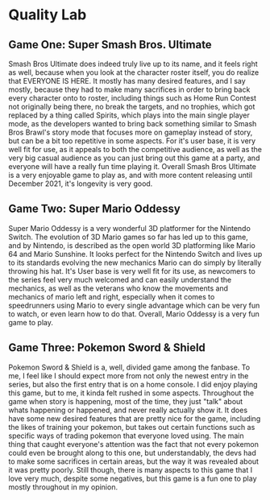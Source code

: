 # Quality Lab

## Game One: Super Smash Bros. Ultimate
Smash Bros Ultimate does indeed truly live up to its name, and it feels right as well, because when you look at the character roster itself, you do realize that EVERYONE IS HERE. It mostly has many desired features, and I say mostly, because they had to make many sacrifices in order to bring back every character onto to roster, including things such as Home Run Contest not originally being there, no break the targets, and no trophies, which got replaced by a thing called Spirits, which plays into the main single player mode, as the developers wanted to bring back something similar to Smash Bros Brawl's story mode that focuses more on gameplay instead of story, but can be a bit too repetitive in some aspects. For it's user base, it is very well fit for use, as it appeals to both the competitive audience, as well as the very big casual audience as you can just bring out this game at a party, and everyone will have a really fun time playing it. Overall Smash Bros Ultimate is a very enjoyable game to play as, and with more content releasing until December 2021, it's longevity is very good.

## Game Two: Super Mario Oddessy
Super Mario Oddessy is a very wonderful 3D platformer for the Nintendo Switch. The evolution of 3D Mario games so far has led up to this game, and by Nintendo, is described as the open world 3D platforming like Mario 64 and Mario Sunshine. It looks perfect for the Nintendo Switch and lives up to its standards evolving the new mechanics Mario can do simply by literally throwing his hat. It's User base is very well fit for its use, as newcomers to the series feel very much welcomed and can easily understand the mechanics, as well as the veterans who know the movements and mechanics of mario left and right, especially when it comes to speedrunners using Mario to every single advantage which can be very fun to watch, or even learn how to do that. Overall, Mario Oddessy is a very fun game to play.


## Game Three: Pokemon Sword & Shield
Pokemon Sword & Shield is a, well, divided game among the fanbase. To me, I feel like I should expect more from not only the newest entry in the series, but also the first entry that is on a home console. I did enjoy playing this game, but to me, it kinda felt rushed in some aspects. Throughout the game when story is happening, most of the time, they just "talk" about whats happening or happened, and never really actually show it. It does have some new desired features that are pretty nice for the game, including the likes of training your pokemon, but takes out certain functions such as specific ways of trading pokemon that everyone loved using. The main thing that caught everyone's attention was the fact that not every pokemon could even be brought along to this one, but understandably, the devs had to make some sacrifices in certain areas, but the way it was revealed about it was pretty poorly. Still though, there is many aspects to this game that I love very much, despite some negatives, but this game is a fun one to play mostly throughout in my opinion.

